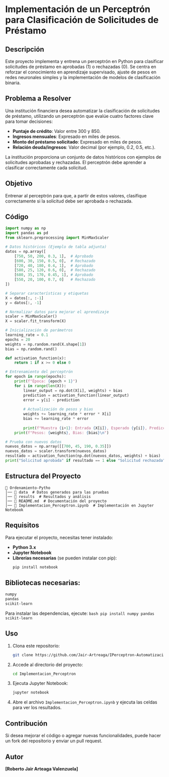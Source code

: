 # Implementación de un Perceptrón para Clasificación de Solicitudes de Préstamo

## Descripción
Este proyecto implementa y entrena un perceptrón en Python para clasificar solicitudes de préstamo en aprobadas (1) o rechazadas (0). Se centra en reforzar el conocimiento en aprendizaje supervisado, ajuste de pesos en redes neuronales simples y la implementación de modelos de clasificación binaria.

## Problema a Resolver
Una institución financiera desea automatizar la clasificación de solicitudes de préstamo, utilizando un perceptrón que evalúe cuatro factores clave para tomar decisiones:
- **Puntaje de crédito**: Valor entre 300 y 850.
- **Ingresos mensuales**: Expresado en miles de pesos.
- **Monto del préstamo solicitado**: Expresado en miles de pesos.
- **Relación deuda/ingresos**: Valor decimal (por ejemplo, 0.2, 0.5, etc.).

La institución proporciona un conjunto de datos históricos con ejemplos de solicitudes aprobadas y rechazadas. El perceptrón debe aprender a clasificar correctamente cada solicitud.

## Objetivo
Entrenar al perceptrón para que, a partir de estos valores, clasifique correctamente si la solicitud debe ser aprobada o rechazada.

## Código
```python
import numpy as np
import pandas as pd
from sklearn.preprocessing import MinMaxScaler

# Datos históricos (Ejemplo de tabla adjunta)
datos = np.array([
    [750, 50, 200, 0.3, 1],  # Aprobado
    [600, 30, 150, 0.5, 0],  # Rechazado
    [720, 40, 180, 0.4, 1],  # Aprobado
    [580, 25, 120, 0.6, 0],  # Rechazado
    [680, 35, 170, 0.45, 1], # Aprobado
    [550, 20, 100, 0.7, 0]   # Rechazado
])

# Separar características y etiquetas
X = datos[:, :-1]
y = datos[:, -1]

# Normalizar datos para mejorar el aprendizaje
scaler = MinMaxScaler()
X = scaler.fit_transform(X)

# Inicialización de parámetros
learning_rate = 0.1
epochs = 20
weights = np.random.rand(X.shape[1])
bias = np.random.rand()

def activation_function(x):
    return 1 if x >= 0 else 0

# Entrenamiento del perceptrón
for epoch in range(epochs):
    print(f"Época: {epoch + 1}")
    for i in range(len(X)):
        linear_output = np.dot(X[i], weights) + bias
        prediction = activation_function(linear_output)
        error = y[i] - prediction
        
        # Actualización de pesos y bias
        weights += learning_rate * error * X[i]
        bias += learning_rate * error
        
        print(f"Muestra {i+1}: Entrada {X[i]}, Esperado {y[i]}, Predicción {prediction}, Error {error}")
    print(f"Pesos: {weights}, Bias: {bias}\n")

# Prueba con nuevos datos
nuevos_datos = np.array([[700, 45, 190, 0.35]])
nuevos_datos = scaler.transform(nuevos_datos)
resultado = activation_function(np.dot(nuevos_datos, weights) + bias)
print("Solicitud aprobada" if resultado == 1 else "Solicitud rechazada")
```
## Estructura del Proyecto
```
📂 Ordenamiento-Pytho
│── 📂 data  # Datos generados para las pruebas
│── 📂 results  # Resultados y análisis
│── 📄 README.md  # Documentación del proyecto
│── 📄 Implementacion_Perceptron.ipynb  # Implementación en Jupyter Notebook
```

## Requisitos
Para ejecutar el proyecto, necesitas tener instalado:
- **Python 3.x**
- **Jupyter Notebook**
- **Librerías necesarias** (se pueden instalar con pip):
  ```bash
  pip install notebook
  ```
## Bibliotecas necesarias:
 ```bash
numpy
pandas
scikit-learn
```
Para instalar las dependencias, ejecute: ```bash pip install numpy pandas scikit-learn```

## Uso
1. Clona este repositorio:
   ```bash
   git clone https://github.com/Jair-Artreaga/IPerceptron-Automatizacion-Solicitudes.git
   ```
2. Accede al directorio del proyecto:
   ```bash
   cd Implementacion_Perceptron
   ```
3. Ejecuta Jupyter Notebook:
   ```bash
   jupyter notebook
   ```
4. Abre el archivo `Implementacion_Perceptron.ipynb` y ejecuta las celdas para ver los resultados.

## Contribución
Si desea mejorar el código o agregar nuevas funcionalidades, puede hacer un fork del repositorio y enviar un pull request.

## Autor
**[Roberto Jair Arteaga Valenzuela]**
